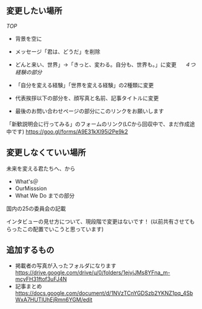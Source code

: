 
## 変更したい場所
*TOP*
- 背景を空に
- メッセージ「君は、どうだ」を削除
- どんと来い、世界」→「きっと、変わる。自分も、世界も。」に変更
　
*４つ経験の部分*
- 「自分を変える経験」「世界を変える経験」の2種類に変更

- 代表挨拶以下の部分を、顔写真と名前、記事タイトルに変更

- 最後のお問い合わせページの部分にこのリンクをお願いします

「新歓説明会に行ってみる」のフォームのリンク(LCから回収中で、まだ作成途中です)
https://goo.gl/forms/A9E31kXl95i2Pe9k2
　　　
## 変更しなくていい場所
未来を変える君たちへ、から
- What's＠
- OurMisssion
- What We Do
までの部分

国内の25の委員会の記載

インタビューの見せ方について、現段階で変更はないです！
(以前共有させてもらったこの配置でいこうと思っています)

## 追加するもの
- 掲載者の写真が入ったフォルダになります
https://drive.google.com/drive/u/0/folders/1ejvjJMs8YFna_m-mcyFH31ftof3uFJ4N
- 記事まとめ
https://docs.google.com/document/d/1NVzTCnYGDSzb2YKNZ1pq_4SbWxA7HUTlUhEjRmn6YGM/edit

